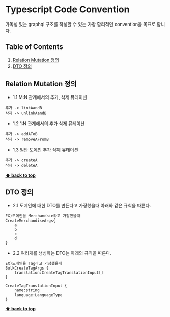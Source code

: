 # Typescript Code Convention
가독성 있는 graphql 구조를 작성할 수 있는 가장 합리적인 convention을 목표로 합니다.

## Table of Contents
1. [Relation Mutation 정의](#Relation-Mutation-정의)
2. [DTO 정의](#DTO-정의)


## Relation Mutation 정의
- 1.1 M:N 관계에서의 추가, 삭제 뮤테이션
```
추가 -> linkAandB
삭제 -> unlinkAandB
``` 

- 1.2 1:N 관계에서의 추가 삭제 뮤테이션
```
추가 -> addAToB
삭제 -> removeAFromB 
```

- 1.3 일반 도메인 추가 삭제 뮤테이션
```
추가 -> createA
삭제 -> deleteA
```

**[⬆ back to top](#table-of-contents)**

## DTO 정의
- 2.1 도메인에 대한 DTO를 만든다고 가정했을때 아래와 같은 규칙을 따른다.
```
EX)도메인을 Merchandsie라고 가정했을때
CreateMerchandiseArgs{
    a
    b
    c
    d
}
```

- 2.2 여러개를 생성하는 DTO는 아래의 규칙을 따른다.
```
EX)도메인을 Tag라고 가정했을때
BulkCreateTagArgs {
    translation:CreateTagTranslationInput[]
}

CreateTagTranslationInput {
    name:string
    language:LanguageType
}
``` 

**[⬆ back to top](#table-of-contents)**
